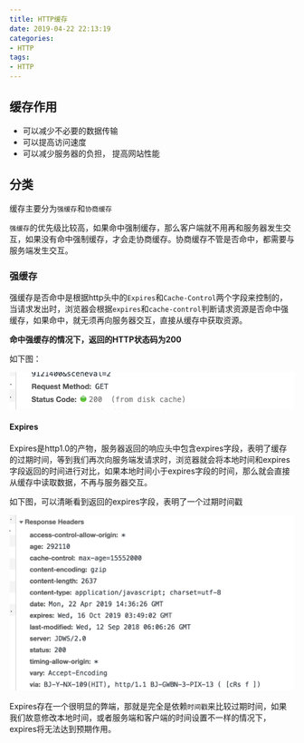 ```yaml
---
title: HTTP缓存
date: 2019-04-22 22:13:19
categories:
- HTTP
tags:
- HTTP
---
```


## 缓存作用

- 可以减少不必要的数据传输
- 可以提高访问速度
- 可以减少服务器的负担， 提高网站性能

<!-- more -->

## 分类

缓存主要分为`强缓存`和`协商缓存` 

`强缓存`的优先级比较高，如果命中强制缓存，那么客户端就不用再和服务器发生交互，如果没有命中强制缓存，才会走协商缓存。协商缓存不管是否命中，都需要与服务端发生交互。

### 强缓存

强缓存是否命中是根据http头中的`Expires`和`Cache-Control`两个字段来控制的，当请求发出时，浏览器会根据`expires`和`cache-control`判断请求资源是否命中强缓存，如果命中，就无须再向服务器交互，直接从缓存中获取资源。

**命中强缓存的情况下，返回的HTTP状态码为200**

如下图：

![](HTTP缓存/qiang-cache.png)

#### Expires

Expires是http1.0的产物，服务器返回的响应头中包含expires字段，表明了缓存的过期时间，等到我们再次向服务端发请求时，浏览器就会将本地时间和expires字段返回的时间进行对比，如果本地时间小于expires字段的时间，那么就会直接从缓存中读取数据，不再与服务器交互。

如下图，可以清晰看到返回的expires字段，表明了一个过期时间戳

![](HTTP缓存/expires.png)

Expires存在一个很明显的弊端，那就是完全是依赖`时间戳`来比较过期时间，如果我们故意修改本地时间，或者服务端和客户端的时间设置不一样的情况下，expires将无法达到预期作用。

